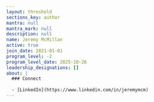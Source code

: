 ```yaml
---
layout: threshold
sections_key: author
mantra: null
mantra_mark: null
description: null
name: Jeremy McMillan
active: true
join_date: 2021-01-01
program_level: -2
program_level_date: 2025-10-26
leadership_designations: []
about: |
  ### Connect
  
  - [LinkedIn](https://www.linkedin.com/in/jeremymcm)
---
```

